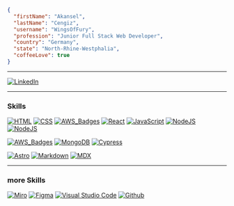 ```JSON
{
  "firstName": "Akansel",
  "lastName": "Cengiz",
  "username": "WingsOfFury",
  "profession": "Junior Full Stack Web Developer",
  "country": "Germany",
  "state": "North-Rhine-Westphalia",
  "coffeeLove": true
}
```

---

  
<a href="https://www.linkedin.com/in/akansel-cengiz-455159204" rel="nofollow"><img src="https://img.shields.io/badge/LinkedIn-0077B5?style=for-the-badge&logo=linkedin&logoColor=white" alt="LinkedIn" data-canonical-src="https://img.shields.io/badge/LinkedIn-0077B5?style=for-the-badge&logo=linkedin&logoColor=white" style="max-width: 100%;"></a>


---


### Skills

<a href="https://www.w3schools.com/html/default.asp" rel="nofollow"><img src="https://img.shields.io/badge/HTML5-E34F26?style=for-the-badge&logo=html5&logoColor=white" alt="HTML" data-canonical-src="https://img.shields.io/badge/HTML5-E34F26?style=for-the-badge&logo=html5&logoColor=white" style="max-width: 100%;"></a> <a href="https://www.w3schools.com/css/default.asp" rel="nofollow"><img src="https://img.shields.io/badge/CSS3-1572B6?style=for-the-badge&logo=css3&logoColor=white" alt="CSS" data-canonical-src="	https://img.shields.io/badge/CSS3-1572B6?style=for-the-badge&logo=css3&logoColor=white" style="max-width: 100%;"></a>  <a href="https://tailwindcss.com/" rel="nofollow"><img src="https://img.shields.io/badge/Tailwind_CSS-38B2AC?style=for-the-badge&logo=tailwind-css&logoColor=white" alt="AWS_Badges" data-canonical-src="https://img.shields.io/badge/Tailwind_CSS-38B2AC?style=for-the-badge&logo=tailwind-css&logoColor=white" style="max-width: 100%;"></a> <a href="https://react.dev/" rel="nofollow"><img src="https://img.shields.io/badge/React-20232A?style=for-the-badge&logo=react&logoColor=61DAFB" alt="React" data-canonical-src="https://img.shields.io/badge/React-20232A?style=for-the-badge&logo=react&logoColor=61DAFB" style="max-width: 100%;"></a> <a href="https://www.w3schools.com/js/default.asp" rel="nofollow"><img src="https://img.shields.io/badge/JavaScript-323330?style=for-the-badge&logo=javascript&logoColor=F7DF1E" alt="JavaScript" data-canonical-src="hhttps://img.shields.io/badge/JavaScript-323330?style=for-the-badge&logo=javascript&logoColor=F7DF1E" style="max-width: 100%;"></a> <a href="https://nodejs.org/en" rel="nofollow"><img src="https://img.shields.io/badge/Node%20js-339933?style=for-the-badge&logo=nodedotjs&logoColor=white" alt="NodeJS" data-canonical-src="https://img.shields.io/badge/Node%20js-339933?style=for-the-badge&logo=nodedotjs&logoColor=white" style="max-width: 100%;"></a> <a href="https://expressjs.com/de/" rel="nofollow"><img src="https://img.shields.io/badge/Express%20js-000000?style=for-the-badge&logo=express&logoColor=white" alt="NodeJS" data-canonical-src="https://img.shields.io/badge/Express%20js-000000?style=for-the-badge&logo=express&logoColor=white" style="max-width: 100%;"></a>

<a href="https://www.credly.com/users/akansel-cengiz/badges" rel="nofollow"><img src="https://img.shields.io/badge/Amazon_AWS-FF9900?style=for-the-badge&logo=amazonaws&logoColor=white" alt="AWS_Badges" data-canonical-src="https://img.shields.io/badge/Amazon_AWS-FF9900?style=for-the-badge&logo=amazonaws&logoColor=white" style="max-width: 100%;"></a> <a href="https://www.mongodb.com/de-de" rel="nofollow"><img src="https://img.shields.io/badge/MongoDB-4EA94B?style=for-the-badge&logo=mongodb&logoColor=white" alt="MongoDB" data-canonical-src="https://img.shields.io/badge/MongoDB-4EA94B?style=for-the-badge&logo=mongodb&logoColor=white" style="max-width: 100%;"></a> <a href="https://www.cypress.io/" rel="nofollow"><img src="https://img.shields.io/badge/Cypress-17202C?style=for-the-badge&logo=cypress&logoColor=white" alt="Cypress" data-canonical-src="https://img.shields.io/badge/Cypress-17202C?style=for-the-badge&logo=cypress&logoColor=white" style="max-width: 100%;"></a>


<a href="https://astro.build/" rel="nofollow"><img src="https://img.shields.io/badge/Astro-0C1222?style=for-the-badge&logo=astro&logoColor=FDFDFE" alt="Astro" data-canonical-src="https://img.shields.io/badge/Astro-0C1222?style=for-the-badge&logo=astro&logoColor=FDFDFE" style="max-width: 100%;"></a> <a href="https://markdown.de/" rel="nofollow"><img src="https://img.shields.io/badge/Markdown-000000?style=for-the-badge&logo=markdown&logoColor=white" alt="Markdown" data-canonical-src="https://img.shields.io/badge/Markdown-000000?style=for-the-badge&logo=markdown&logoColor=white" style="max-width: 100%;"></a>  <a href="https://mdxjs.com/" rel="nofollow"><img src="https://img.shields.io/badge/MDX-1B1F24?style=for-the-badge&logo=mdx&logoColor=white" alt="MDX" data-canonical-src="https://img.shields.io/badge/MDX-1B1F24?style=for-the-badge&logo=mdx&logoColor=white" style="max-width: 100%;"></a> 

---

### more Skills

<a href="https://miro.com/de/" rel="nofollow"><img src="https://img.shields.io/badge/Miro-F7C922?style=for-the-badge&logo=Miro&logoColor=050036" alt="Miro" data-canonical-src="https://img.shields.io/badge/Miro-F7C922?style=for-the-badge&logo=Miro&logoColor=050036" style="max-width: 100%;"></a> <a href="https://www.figma.com/de-de/" rel="nofollow"><img src="https://img.shields.io/badge/Figma-F24E1E?style=for-the-badge&logo=figma&logoColor=white" alt="Figma" data-canonical-src="https://img.shields.io/badge/Figma-F24E1E?style=for-the-badge&logo=figma&logoColor=white" style="max-width: 100%;"></a>  <a href="https://code.visualstudio.com/" rel="nofollow"><img src="https://img.shields.io/badge/Visual_Studio_Code-0078D4?style=for-the-badge&logo=visual%20studio%20code&logoColor=white" alt="Visual Studio Code" data-canonical-src="https://img.shields.io/badge/Visual_Studio_Code-0078D4?style=for-the-badge&logo=visual%20studio%20code&logoColor=white" style="max-width: 100%;"></a>  <a href="https://github.com/" rel="nofollow"><img src="https://img.shields.io/badge/GitHub-100000?style=for-the-badge&logo=github&logoColor=white" alt="Github" data-canonical-src="https://img.shields.io/badge/GitHub-100000?style=for-the-badge&logo=github&logoColor=white" style="max-width: 100%;"></a> 
